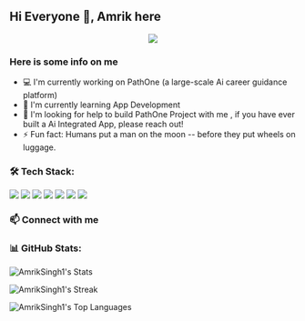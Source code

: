 ## Hi Everyone 👋, Amrik here

<p align="center">
  <img src="https://profile-counter.glitch.me/AmrikSingh1/count.svg" />
</p>

### Here is some info on me

- 💻 I'm currently working on PathOne (a large-scale Ai career guidance platform)
- 🌱 I'm currently learning App Development
- 🤝 I'm looking for help to build PathOne Project with me , if you have ever built a Ai Integrated App, please reach out!
- ⚡ Fun fact: Humans put a man on the moon -- before they put wheels on luggage.

### 🛠️ Tech Stack:

<p align="left">
  <img src="https://img.shields.io/badge/Flutter-02569B?style=for-the-badge&logo=flutter&logoColor=white" />
  <img src="https://img.shields.io/badge/Dart-0175C2?style=for-the-badge&logo=dart&logoColor=white" />
  <img src="https://img.shields.io/badge/Firebase-FFCA28?style=for-the-badge&logo=firebase&logoColor=black" />
  <img src="https://img.shields.io/badge/Supabase-3ECF8E?style=for-the-badge&logo=supabase&logoColor=white" />
  <img src="https://img.shields.io/badge/NoSQL-005571?style=for-the-badge&logo=mongodb&logoColor=white" />
  <img src="https://img.shields.io/badge/Docker-2496ED?style=for-the-badge&logo=docker&logoColor=white" />
  <img src="https://img.shields.io/badge/FlutterFlow-FF6600?style=for-the-badge&logo=flutter&logoColor=white" />
</p>


### 📫 Connect with me


### 📊 GitHub Stats:

![AmrikSingh1's Stats](https://github-readme-stats.vercel.app/api?username=AmrikSingh1&theme=tokyonight&show_icons=true&hide_border=false&count_private=true)

![AmrikSingh1's Streak](https://github-readme-streak-stats.herokuapp.com/?user=AmrikSingh1&theme=tokyonight&hide_border=false)

![AmrikSingh1's Top Languages](https://github-readme-stats.vercel.app/api/top-langs/?username=AmrikSingh1&theme=tokyonight&show_icons=true&hide_border=false&layout=compact)



